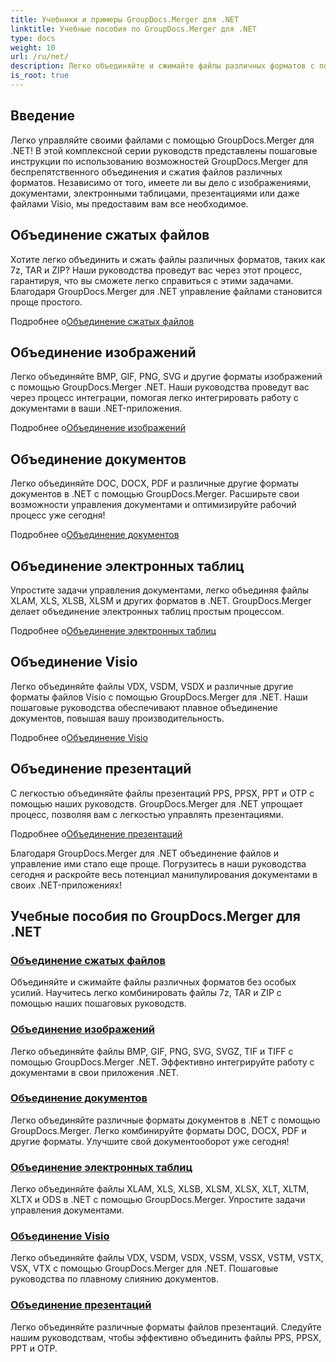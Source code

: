 ```yaml
---
title: Учебники и примеры GroupDocs.Merger для .NET
linktitle: Учебные пособия по GroupDocs.Merger для .NET
type: docs
weight: 10
url: /ru/net/
description: Легко объединяйте и сжимайте файлы различных форматов с помощью GroupDocs.Merger .NET. Изучите пошаговые руководства по объединению изображений, документов и многого другого!
is_root: true
---
```

## Введение

Легко управляйте своими файлами с помощью GroupDocs.Merger для .NET! В этой комплексной серии руководств представлены пошаговые инструкции по использованию возможностей GroupDocs.Merger для беспрепятственного объединения и сжатия файлов различных форматов. Независимо от того, имеете ли вы дело с изображениями, документами, электронными таблицами, презентациями или даже файлами Visio, мы предоставим вам все необходимое.

## Объединение сжатых файлов
Хотите легко объединить и сжать файлы различных форматов, таких как 7z, TAR и ZIP? Наши руководства проведут вас через этот процесс, гарантируя, что вы сможете легко справиться с этими задачами. Благодаря GroupDocs.Merger для .NET управление файлами становится проще простого.

 Подробнее о[Объединение сжатых файлов](./merge-compress-files/)

## Объединение изображений
Легко объединяйте BMP, GIF, PNG, SVG и другие форматы изображений с помощью GroupDocs.Merger .NET. Наши руководства проведут вас через процесс интеграции, помогая легко интегрировать работу с документами в ваши .NET-приложения.

 Подробнее о[Объединение изображений](./image-merging/)

## Объединение документов
Легко объединяйте DOC, DOCX, PDF и различные другие форматы документов в .NET с помощью GroupDocs.Merger. Расширьте свои возможности управления документами и оптимизируйте рабочий процесс уже сегодня!

 Подробнее о[Объединение документов](./document-merging/)

## Объединение электронных таблиц
Упростите задачи управления документами, легко объединяя файлы XLAM, XLS, XLSB, XLSM и других форматов в .NET. GroupDocs.Merger делает объединение электронных таблиц простым процессом.

 Подробнее о[Объединение электронных таблиц](./spreadsheet-merging/)

## Объединение Visio
Легко объединяйте файлы VDX, VSDM, VSDX и различные другие форматы файлов Visio с помощью GroupDocs.Merger для .NET. Наши пошаговые руководства обеспечивают плавное объединение документов, повышая вашу производительность.

 Подробнее о[Объединение Visio](./visio-merging/)

## Объединение презентаций
С легкостью объединяйте файлы презентаций PPS, PPSX, PPT и OTP с помощью наших руководств. GroupDocs.Merger для .NET упрощает процесс, позволяя вам с легкостью управлять презентациями.

 Подробнее о[Объединение презентаций](./presentation-merging/)

Благодаря GroupDocs.Merger для .NET объединение файлов и управление ими стало еще проще. Погрузитесь в наши руководства сегодня и раскройте весь потенциал манипулирования документами в своих .NET-приложениях!
## Учебные пособия по GroupDocs.Merger для .NET
### [Объединение сжатых файлов](./merge-compress-files/)
Объединяйте и сжимайте файлы различных форматов без особых усилий. Научитесь легко комбинировать файлы 7z, TAR и ZIP с помощью наших пошаговых руководств.
### [Объединение изображений](./image-merging/)
Легко объединяйте файлы BMP, GIF, PNG, SVG, SVGZ, TIF и TIFF с помощью GroupDocs.Merger .NET. Эффективно интегрируйте работу с документами в свои приложения .NET.
### [Объединение документов](./document-merging/)
Легко объединяйте различные форматы документов в .NET с помощью GroupDocs.Merger. Легко комбинируйте форматы DOC, DOCX, PDF и другие форматы. Улучшите свой документооборот уже сегодня!
### [Объединение электронных таблиц](./spreadsheet-merging/)
Легко объединяйте файлы XLAM, XLS, XLSB, XLSM, XLSX, XLT, XLTM, XLTX и ODS в .NET с помощью GroupDocs.Merger. Упростите задачи управления документами.
### [Объединение Visio](./visio-merging/)
Легко объединяйте файлы VDX, VSDM, VSDX, VSSM, VSSX, VSTM, VSTX, VSX, VTX с помощью GroupDocs.Merger для .NET. Пошаговые руководства по плавному слиянию документов.
### [Объединение презентаций](./presentation-merging/)
Легко объединяйте различные форматы файлов презентаций. Следуйте нашим руководствам, чтобы эффективно объединить файлы PPS, PPSX, PPT и OTP.
